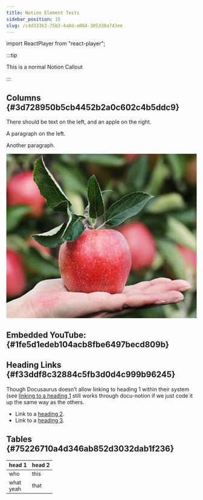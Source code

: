 ```yaml
---
title: Notion Element Tests
sidebar_position: 15
slug: /c4d333b3-75b3-4a0d-a084-305330a743ee
---
```


import ReactPlayer from "react-player";

:::tip

This is a normal Notion Callout

:::




## Columns {#3d728950b5cb4452b2a0c602c4b5ddc9}


There should be text on the left, and an apple on the right.


<div class='notion-row'>
<div class='notion-column' style={{width: 'calc((100% - (min(32px, 4vw) * 1)) * 0.375)'}}>

A paragraph on the left.

Another paragraph.

</div><div className='notion-spacer' />

<div class='notion-column' style={{width: 'calc((100% - (min(32px, 4vw) * 1)) * 0.625)'}}>

![](./1528015832.png)



</div><div className='notion-spacer' />
</div>


## Embedded YouTube: {#1fe5d1edeb104acb8fbe6497becd809b}


<ReactPlayer controls url="https://www.youtube.com/watch?v=VjINuQX4hbM" />


## Heading Links {#f33ddf8c32884c5fb3d0d4c999b96245}


Though Docusaurus doesn’t allow linking to heading 1 within their system (see [linking to a heading 1](/oranges) still works through docu-notion if we just code it up the same way as the others.

- Link to a [heading 2](/oranges).
- Link to a [heading 3](/oranges).

## Tables {#75226710a4d346ab852d3032dab1f236}


| head 1        | head 2 |
| ------------- | ------ |
| who           | this   |
| what<br/>yeah | that   |

